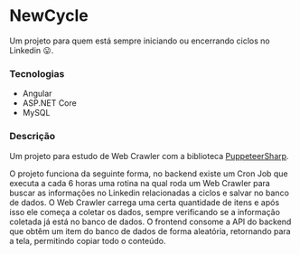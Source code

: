 # NewCycle
Um projeto para quem está sempre iniciando ou encerrando ciclos no Linkedin 😛.

### Tecnologias

- Angular
- ASP.NET Core
- MySQL

### Descrição

Um projeto para estudo de Web Crawler com a biblioteca [PuppeteerSharp](https://www.puppeteersharp.com).

O projeto funciona da seguinte forma, no backend existe um Cron Job que executa a cada 6 horas uma rotina na qual roda um Web Crawler 
para buscar as informações no Linkedin relacionadas a ciclos e salvar no banco de dados. O Web Crawler carrega uma certa quantidade de itens e após isso ele começa a coletar os dados, 
sempre verificando se a informação coletada já está no banco de dados.
O frontend consome a API do backend que obtêm um item do banco de dados de forma aleatória, retornando para a tela, permitindo copiar todo o conteúdo.
